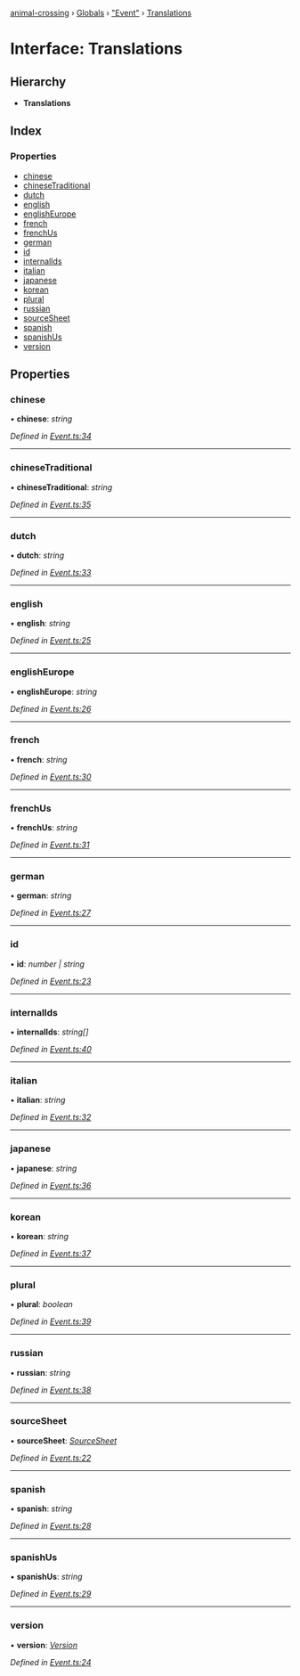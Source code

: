 [animal-crossing](../README.md) › [Globals](../globals.md) › ["Event"](../modules/_event_.md) › [Translations](_event_.translations.md)

# Interface: Translations

## Hierarchy

* **Translations**

## Index

### Properties

* [chinese](_event_.translations.md#chinese)
* [chineseTraditional](_event_.translations.md#chinesetraditional)
* [dutch](_event_.translations.md#dutch)
* [english](_event_.translations.md#english)
* [englishEurope](_event_.translations.md#englisheurope)
* [french](_event_.translations.md#french)
* [frenchUs](_event_.translations.md#frenchus)
* [german](_event_.translations.md#german)
* [id](_event_.translations.md#id)
* [internalIds](_event_.translations.md#internalids)
* [italian](_event_.translations.md#italian)
* [japanese](_event_.translations.md#japanese)
* [korean](_event_.translations.md#korean)
* [plural](_event_.translations.md#plural)
* [russian](_event_.translations.md#russian)
* [sourceSheet](_event_.translations.md#sourcesheet)
* [spanish](_event_.translations.md#spanish)
* [spanishUs](_event_.translations.md#spanishus)
* [version](_event_.translations.md#version)

## Properties

###  chinese

• **chinese**: *string*

*Defined in [Event.ts:34](https://github.com/Norviah/animal-crossing/blob/2672d28/module/types/Event.ts#L34)*

___

###  chineseTraditional

• **chineseTraditional**: *string*

*Defined in [Event.ts:35](https://github.com/Norviah/animal-crossing/blob/2672d28/module/types/Event.ts#L35)*

___

###  dutch

• **dutch**: *string*

*Defined in [Event.ts:33](https://github.com/Norviah/animal-crossing/blob/2672d28/module/types/Event.ts#L33)*

___

###  english

• **english**: *string*

*Defined in [Event.ts:25](https://github.com/Norviah/animal-crossing/blob/2672d28/module/types/Event.ts#L25)*

___

###  englishEurope

• **englishEurope**: *string*

*Defined in [Event.ts:26](https://github.com/Norviah/animal-crossing/blob/2672d28/module/types/Event.ts#L26)*

___

###  french

• **french**: *string*

*Defined in [Event.ts:30](https://github.com/Norviah/animal-crossing/blob/2672d28/module/types/Event.ts#L30)*

___

###  frenchUs

• **frenchUs**: *string*

*Defined in [Event.ts:31](https://github.com/Norviah/animal-crossing/blob/2672d28/module/types/Event.ts#L31)*

___

###  german

• **german**: *string*

*Defined in [Event.ts:27](https://github.com/Norviah/animal-crossing/blob/2672d28/module/types/Event.ts#L27)*

___

###  id

• **id**: *number | string*

*Defined in [Event.ts:23](https://github.com/Norviah/animal-crossing/blob/2672d28/module/types/Event.ts#L23)*

___

###  internalIds

• **internalIds**: *string[]*

*Defined in [Event.ts:40](https://github.com/Norviah/animal-crossing/blob/2672d28/module/types/Event.ts#L40)*

___

###  italian

• **italian**: *string*

*Defined in [Event.ts:32](https://github.com/Norviah/animal-crossing/blob/2672d28/module/types/Event.ts#L32)*

___

###  japanese

• **japanese**: *string*

*Defined in [Event.ts:36](https://github.com/Norviah/animal-crossing/blob/2672d28/module/types/Event.ts#L36)*

___

###  korean

• **korean**: *string*

*Defined in [Event.ts:37](https://github.com/Norviah/animal-crossing/blob/2672d28/module/types/Event.ts#L37)*

___

###  plural

• **plural**: *boolean*

*Defined in [Event.ts:39](https://github.com/Norviah/animal-crossing/blob/2672d28/module/types/Event.ts#L39)*

___

###  russian

• **russian**: *string*

*Defined in [Event.ts:38](https://github.com/Norviah/animal-crossing/blob/2672d28/module/types/Event.ts#L38)*

___

###  sourceSheet

• **sourceSheet**: *[SourceSheet](../enums/_event_.sourcesheet.md)*

*Defined in [Event.ts:22](https://github.com/Norviah/animal-crossing/blob/2672d28/module/types/Event.ts#L22)*

___

###  spanish

• **spanish**: *string*

*Defined in [Event.ts:28](https://github.com/Norviah/animal-crossing/blob/2672d28/module/types/Event.ts#L28)*

___

###  spanishUs

• **spanishUs**: *string*

*Defined in [Event.ts:29](https://github.com/Norviah/animal-crossing/blob/2672d28/module/types/Event.ts#L29)*

___

###  version

• **version**: *[Version](../enums/_event_.version.md)*

*Defined in [Event.ts:24](https://github.com/Norviah/animal-crossing/blob/2672d28/module/types/Event.ts#L24)*
